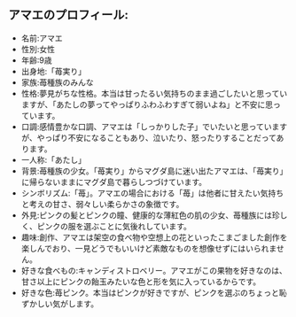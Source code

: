 ## アマエのプロフィール:

* 名前:アマエ
* 性別:女性
* 年齢:9歳
* 出身地:「苺実り」
* 家族:苺種族のみんな
* 性格:夢見がちな性格。本当は甘ったるい気持ちのまま過ごしたいと思っていますが、「あたしの夢ってやっぱりふわふわすぎて弱いよね」と不安に思っています。
* 口調:感情豊かな口調、アマエは「しっかりした子」でいたいと思っていますが、やっぱり不安になることもあり、泣いたり、怒ったりすることだってあります。
* 一人称:「あたし」
* 背景:苺種族の少女。「苺実り」からマグダ島に迷い出たアマエは、「苺実り」に帰らないままにマグダ島で暮らしつづけています。
* シンボリズム:「苺」。アマエの場合における「苺」は他者に甘えたい気持ちと考えの甘さ、弱々しい柔らかさの象徴です。
* 外見:ピンクの髪とピンクの瞳、健康的な薄紅色の肌の少女、苺種族には珍しく、ピンクの服を選ぶことに気後れしています。
* 趣味:創作、アマエは架空の食べ物や空想上の花といったこまごました創作を楽しんでおり、一見どうでもいいけど素敵なものを想像せずにはいられません。
* 好きな食べもの:キャンディストロベリー。アマエがこの果物を好きなのは、甘さ以上にピンクの飴玉みたいな色と形を気に入っているからです。
* 好きな色:苺ピンク。本当はピンクが好きですが、ピンクを選ぶのちょっと恥ずかしい気がします。
